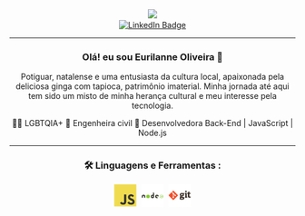 <div id="header" align="center">
  <img src="https://media.giphy.com/media/ptqAPgghLtHOa0SLJS/giphy.gif" width="100"/>
</div>
<div id="badges" align="center">
  <a href="https://www.linkedin.com/in/eurilanne/">
    <img src="https://img.shields.io/badge/LinkedIn-blue?style=for-the-badge&logo=linkedin&logoColor=white" alt="LinkedIn Badge"/>
  </a>

  ---
  
  ### Olá! eu sou Eurilanne Oliveira 👋

Potiguar, natalense e uma entusiasta da cultura local, apaixonada pela deliciosa ginga com tapioca, patrimônio imaterial. Minha jornada até aqui tem sido um misto de minha herança cultural e meu interesse pela tecnologia.

🏳️‍🌈 LGBTQIA+
🔭 Engenheira civil
🌱 Desenvolvedora Back-End | JavaScript | Node.js 

---

### :hammer_and_wrench: Linguagens e Ferramentas :
<div>
<img src="https://github.com/devicons/devicon/blob/master/icons/javascript/javascript-original.svg" title="JavaScript" alt="JavaScript" width="40" height="40"/>&nbsp;
<img src="https://github.com/devicons/devicon/blob/master/icons/nodejs/nodejs-original-wordmark.svg" title="NodeJS" alt="NodeJS" width="40" height="40"/>&nbsp;
 <img src="https://github.com/devicons/devicon/blob/master/icons/git/git-original-wordmark.svg" title="Git" **alt="Git" width="40" height="40"/>
 </div>
